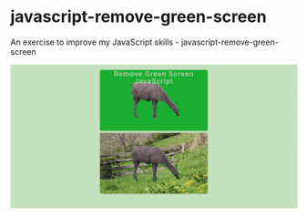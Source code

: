 # javascript-remove-green-screen
An exercise to improve my JavaScript skills - javascript-remove-green-screen

![Screenshot](javascript-remove-green-screen.png)
